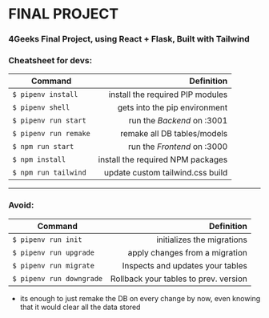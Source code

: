 # FINAL PROJECT

### 4Geeks Final Project, using React + Flask, Built with Tailwind

### Cheatsheet for devs:
 
| Command                  | Definition                            |
|--------------------------|--------------------------------------:|
| `$ pipenv install`       | install the required PIP modules      |
| `$ pipenv shell`         | gets into the pip environment         |
| `$ pipenv run start`     | run the *Backend* on :3001            |
| `$ pipenv run remake`    | remake all DB tables/models           |
| `$ npm run start`        | run the *Frontend* on :3000           |
| `$ npm install`          | install the required NPM packages     |
| `$ npm run tailwind`     | update custom tailwind.css build      |
 
--- 
 
### Avoid: 
| Command                  | Definition                            |
|--------------------------|--------------------------------------:|
| `$ pipenv run init`      | initializes the migrations            |
| `$ pipenv run upgrade`   | apply changes from a migration        |
| `$ pipenv run migrate`   | Inspects and updates your tables      |
| `$ pipenv run downgrade` | Rollback your tables to prev. version |

 * its enough to just remake the DB on every change by now, even knowing that it would clear all the data stored
